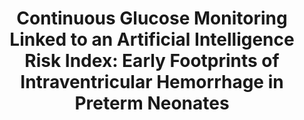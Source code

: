 ---
title: "Continuous Glucose Monitoring Linked to an Artificial Intelligence Risk Index: Early Footprints of Intraventricular Hemorrhage in Preterm Neonates"
authors: "A. Galderisi, L. Zammataro, E. Losiouk, G. Lanzola, K. Kraemer, A. Facchinetti, B. Galeazzo, V. Favero, E. Baraldi, C. Cobelli, D. Trevisanuto, G. M. Steil"
venue: "Diabetes technology & therapeutics"
type: "journal"
year: 2019
volume: "21(3)"
pages: "146-153"
paperurl: "https://www.liebertpub.com/doi/abs/10.1089/dia.2018.0383"
--- 